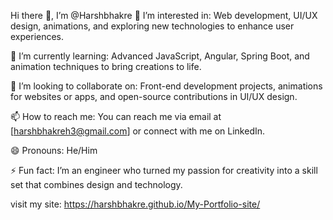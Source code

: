 Hi there 👋, I’m @Harshbhakre
👀 I’m interested in:
Web development, UI/UX design, animations, and exploring new technologies to enhance user experiences.

🌱 I’m currently learning:
Advanced JavaScript, Angular, Spring Boot, and animation techniques to bring creations to life.

💞️ I’m looking to collaborate on:
Front-end development projects, animations for websites or apps, and open-source contributions in UI/UX design.

📫 How to reach me:
You can reach me via email at [harshbhakreh3@gmail.com] or connect with me on LinkedIn.

😄 Pronouns:
He/Him

⚡ Fun fact:
I’m an engineer who turned my passion for creativity into a skill set that combines design and technology.

visit my site: https://harshbhakre.github.io/My-Portfolio-site/

